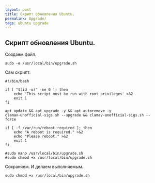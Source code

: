 ```yaml
---
layout: post
title: Скрипт обновления Ubuntu.
permalink: Upgrade/
tags: ubuntu upgrade
---
```

Скрипт обновления Ubuntu.
---
Создаем файл.
```
sudo -e /usr/local/bin/upgrade.sh
```
Сам скрипт:
```
#!/bin/bash

if [ "$(id -u)" -ne 0 ]; then
    echo 'This script must be run with root privileges' >&2
    exit 1
fi

apt update && apt upgrade -y && apt autoremove -y
clamav-unofficial-sigs.sh --upgrade && clamav-unofficial-sigs.sh --force

if [ -f /var/run/reboot-required ]; then
    echo "A reboot is required." >&2
    echo "Please reboot." >&2
    exit 1
fi

#sudo nano /usr/local/bin/upgrade.sh 
#sudo chmod +x /usr/local/bin/upgrade.sh 
```
Сохраняем. И делаем выполняемым.
```
sudo chmod +x /usr/local/bin/upgrade.sh
```
